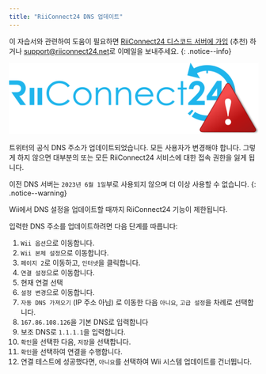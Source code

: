 ```yaml
---
title: "RiiConnect24 DNS 업데이트"
---
```


이 자습서와 관련하여 도움이 필요하면 [RiiConnect24 디스코드 서버에 가입](https://discord.gg/rc24) (추천) 하거나 [support@riiconnect24.net](mailto:support@riiconnect24.net)로 이메일을 보내주세요.
{: .notice--info}

![RiiConnect24 로고](/images/logo_blue_warning.png)

트위터의 공식 DNS 주소가 업데이트되었습니다. 모든 사용자가 변경해야 합니다. 그렇게 하지 않으면 대부분의 또는 모든 RiiConnect24 서비스에 대한 접속 권한을 잃게 됩니다.

이전 DNS 서버는 `2023년 6월 1일`부로 사용되지 않으며 더 이상 사용할 수 없습니다.
{: .notice--warning}

Wii에서 DNS 설정을 업데이트할 때까지 RiiConnect24 기능이 제한됩니다.

입력한 DNS 주소를 업데이트하려면 다음 단계를 따릅니다:

1. `Wii 옵션`으로 이동합니다.
2. `Wii 본체 설정`으로 이동합니다.
3. `페이지 2`로 이동하고, `인터넷`을 클릭합니다.
4. `연결 설정`으로 이동합니다.
5. 현재 연결 선택
6. `설정 변경`으로 이동합니다.
7. `자동 DNS 가져오기` (IP 주소 아님) 로 이동한 다음 `아니요`, `고급 설정`을 차례로 선택합니다.
8. `167.86.108.126`을 기본 DNS로 입력합니다
9. 보조 DNS로 `1.1.1.1`을 입력합니다.
10. `확인`을 선택한 다음, `저장`을 선택합니다.
11. `확인`을 선택하여 연결을 수행합니다.
12. 연결 테스트에 성공했다면, `아니요`를 선택하여 Wii 시스템 업데이트를 건너뜁니다.
